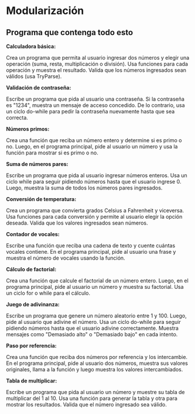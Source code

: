 # Modularización
## Programa que contenga todo esto
**Calculadora básica:**

Crea un programa que permita al usuario ingresar dos números y elegir una operación (suma, resta, multiplicación o división). Usa funciones para cada operación y muestra el resultado. Valida que los números ingresados sean válidos (usa TryParse).

**Validación de contraseña:**

Escribe un programa que pida al usuario una contraseña. Si la contraseña es "1234", muestra un mensaje de acceso concedido. De lo contrario, usa un ciclo do-while para pedir la contraseña nuevamente hasta que sea correcta.

**Números primos:**

Crea una función que reciba un número entero y determine si es primo o no. Luego, en el programa principal, pide al usuario un número y usa la función para mostrar si es primo o no.

**Suma de números pares:**

Escribe un programa que pida al usuario ingresar números enteros. Usa un ciclo while para seguir pidiendo números hasta que el usuario ingrese 0. Luego, muestra la suma de todos los números pares ingresados.

**Conversión de temperatura:**

Crea un programa que convierta grados Celsius a Fahrenheit y viceversa. Usa funciones para cada conversión y permite al usuario elegir la opción deseada. Valida que los valores ingresados sean números.

**Contador de vocales:**

Escribe una función que reciba una cadena de texto y cuente cuántas vocales contiene. En el programa principal, pide al usuario una frase y muestra el número de vocales usando la función.

**Cálculo de factorial:**

Crea una función que calcule el factorial de un número entero. Luego, en el programa principal, pide al usuario un número y muestra su factorial. Usa un ciclo for o while para el cálculo.

**Juego de adivinanza:**

Escribe un programa que genere un número aleatorio entre 1 y 100. Luego, pide al usuario que adivine el número. Usa un ciclo do-while para seguir pidiendo números hasta que el usuario adivine correctamente. Muestra mensajes como "Demasiado alto" o "Demasiado bajo" en cada intento.

**Paso por referencia:**

Crea una función que reciba dos números por referencia y los intercambie. En el programa principal, pide al usuario dos números, muestra sus valores originales, llama a la función y luego muestra los valores intercambiados.

**Tabla de multiplicar:**

Escribe un programa que pida al usuario un número y muestre su tabla de multiplicar del 1 al 10. Usa una función para generar la tabla y otra para mostrar los resultados. Valida que el número ingresado sea válido.
